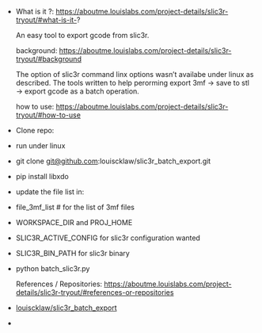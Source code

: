 - What is it ?:
  https://aboutme.louislabs.com/project-details/slic3r-tryout/#what-is-it-?

  An easy tool to export gcode from slic3r.

  background:
  https://aboutme.louislabs.com/project-details/slic3r-tryout/#background

  The
  option of slic3r command linx options wasn’t availabe under linux as
  described. The tools written to help perorming export 3mf -> save to
  stl -> export gcode as a batch operation.

  how to use:
  https://aboutme.louislabs.com/project-details/slic3r-tryout/#how-to-use

- Clone repo:
- run under linux
- git clone [git@github.com](mailto:git@github.com):louiscklaw/slic3r_batch_export.git
- pip install libxdo
- update the file list in:
- file_3mf_list # for the list of 3mf files
- WORKSPACE_DIR and PROJ_HOME
- SLIC3R_ACTIVE_CONFIG for slic3r configuration wanted
- SLIC3R_BIN_PATH for slic3r binary
- python batch_slic3r.py

  References / Repositories:
  https://aboutme.louislabs.com/project-details/slic3r-tryout/#references-or-repositories

- [louiscklaw/slic3r_batch_export](https://www.github.com/louiscklaw/slic3r_batch_export)

- [](https://www.github.com/louiscklaw/slic3r_batch_export)

  [](https://aboutme.louislabs.com/project-list)

  [](https://aboutme.louislabs.com/project-list)
